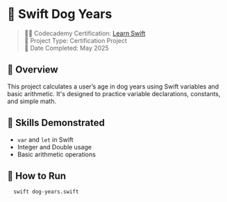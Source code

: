 # 🐶 Swift Dog Years

> 👨‍🎓 Codecademy Certification: [Learn Swift](https://www.codecademy.com/courses/learn-swift/projects/swift-dog-years)  
> 📁 Project Type: Certification Project  
> 📅 Date Completed: May 2025  

## 🧠 Overview
This project calculates a user’s age in dog years using Swift variables and basic arithmetic. It's designed to practice variable declarations, constants, and simple math.

## 🧱 Skills Demonstrated
- `var` and `let` in Swift
- Integer and Double usage
- Basic arithmetic operations

## 🚀 How to Run
```bash
  swift dog-years.swift

